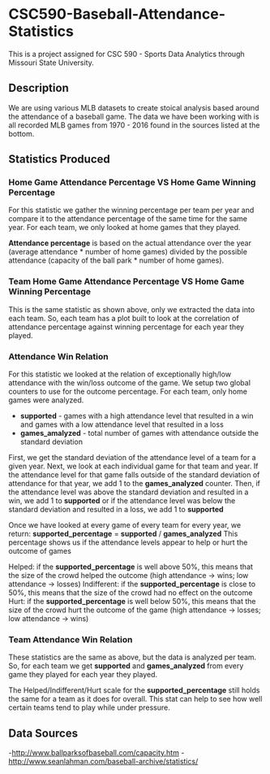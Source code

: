 # CSC590-Baseball-Attendance-Statistics
This is a project assigned for CSC 590 - Sports Data Analytics through Missouri State University.

## Description
We are using various MLB datasets to create stoical analysis based around the attendance of a baseball game.
The data we have been working with is all recorded MLB games from 1970 - 2016 found in the sources listed at the bottom.

## Statistics Produced

### Home Game Attendance Percentage VS Home Game Winning Percentage
For this statistic we gather the winning percentage per team per year and compare it to the attendance percentage
of the same time for the same year. For each team, we only looked at home games that they played.

__Attendance percentage__ is based on the actual attendance over the year (average attendance * number of home games)
divided by the possible attendance (capacity of the ball park * number of home games).

### Team Home Game Attendance Percentage VS Home Game Winning Percentage
This is the same statistic as shown above, only we extracted the data into each team. So, each team has a plot built
to look at the correlation of attendance percentage against winning percentage for each year they played.

### Attendance Win Relation
For this statistic we looked at the relation of exceptionally high/low attendance with the win/loss outcome of the game.
We setup two global counters to use for the outcome percentage. For each team, only home games were analyzed.
- __supported__ - games with a high attendance level that resulted in a win and games with a low attendance level that resulted in a loss
- __games_amalyzed__ - total number of games with attendance outside the standard deviation

First, we get the standard deviation of the attendance level of a team for a given year.
Next, we look at each individual game for that team and year. If the attendance level for that game falls outside of the
standard deviation of attendance for that year, we add 1 to the __games_analyzed__ counter.
Then, if the attendance level was above the standard deviation and resulted in a win, we add 1 to __supported__
or if the attendance level was below the standard deviation and resulted in a loss, we add 1 to __supported__

Once we have looked at every game of every team for every year, we return:
__supported_percentage__ = __supported__ / __games_analyzed__
This percentage shows us if the attendance levels appear to help or hurt the outcome of games

Helped: if the __supported_percentage__ is well above 50%, this means that the size of the crowd helped the outcome
        (high attendance -> wins; low attendance -> losses)
Indifferent: if the __supported_percentage__ is close to 50%, this means that the size of the crowd had no effect on the outcome
Hurt: if the __supported_percentage__ is well below 50%, this means that the size of the crowd hurt the outcome of the game
        (high attendance -> losses; low attendance -> wins)

### Team Attendance Win Relation
These statistics are the same as above, but the data is analyzed per team. So, for each team we get __supported__ and
__games_analyzed__ from every game they played for each year they played.

The Helped/Indifferent/Hurt scale for the __supported_percentage__ still holds the same for a team as it does for overall.
This stat can help to see how well certain teams tend to play while under pressure.

## Data Sources
-http://www.ballparksofbaseball.com/capacity.htm
-http://www.seanlahman.com/baseball-archive/statistics/
